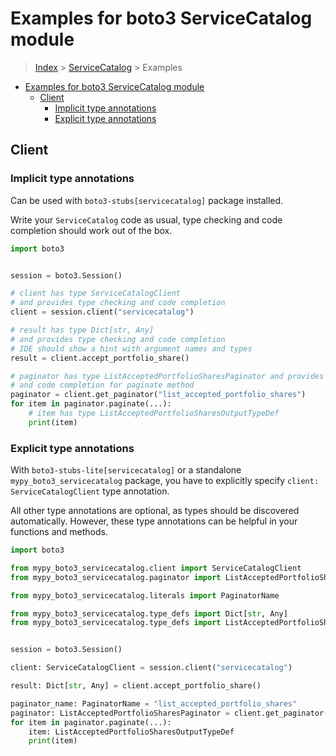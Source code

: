 <a id="examples-for-boto3-servicecatalog-module"></a>

# Examples for boto3 ServiceCatalog module

> [Index](../README.md) > [ServiceCatalog](./README.md) > Examples

- [Examples for boto3 ServiceCatalog module](#examples-for-boto3-servicecatalog-module)
  - [Client](#client)
    - [Implicit type annotations](#implicit-type-annotations)
    - [Explicit type annotations](#explicit-type-annotations)

<a id="client"></a>

## Client

<a id="implicit-type-annotations"></a>

### Implicit type annotations

Can be used with `boto3-stubs[servicecatalog]` package installed.

Write your `ServiceCatalog` code as usual, type checking and code completion
should work out of the box.

```python
import boto3


session = boto3.Session()

# client has type ServiceCatalogClient
# and provides type checking and code completion
client = session.client("servicecatalog")

# result has type Dict[str, Any]
# and provides type checking and code completion
# IDE should show a hint with argument names and types
result = client.accept_portfolio_share()

# paginator has type ListAcceptedPortfolioSharesPaginator and provides type checking
# and code completion for paginate method
paginator = client.get_paginator("list_accepted_portfolio_shares")
for item in paginator.paginate(...):
    # item has type ListAcceptedPortfolioSharesOutputTypeDef
    print(item)
```

<a id="explicit-type-annotations"></a>

### Explicit type annotations

With `boto3-stubs-lite[servicecatalog]` or a standalone
`mypy_boto3_servicecatalog` package, you have to explicitly specify
`client: ServiceCatalogClient` type annotation.

All other type annotations are optional, as types should be discovered
automatically. However, these type annotations can be helpful in your functions
and methods.

```python
import boto3

from mypy_boto3_servicecatalog.client import ServiceCatalogClient
from mypy_boto3_servicecatalog.paginator import ListAcceptedPortfolioSharesPaginator

from mypy_boto3_servicecatalog.literals import PaginatorName

from mypy_boto3_servicecatalog.type_defs import Dict[str, Any]
from mypy_boto3_servicecatalog.type_defs import ListAcceptedPortfolioSharesOutputTypeDef


session = boto3.Session()

client: ServiceCatalogClient = session.client("servicecatalog")

result: Dict[str, Any] = client.accept_portfolio_share()

paginator_name: PaginatorName = "list_accepted_portfolio_shares"
paginator: ListAcceptedPortfolioSharesPaginator = client.get_paginator(paginator_name)
for item in paginator.paginate(...):
    item: ListAcceptedPortfolioSharesOutputTypeDef
    print(item)
```
